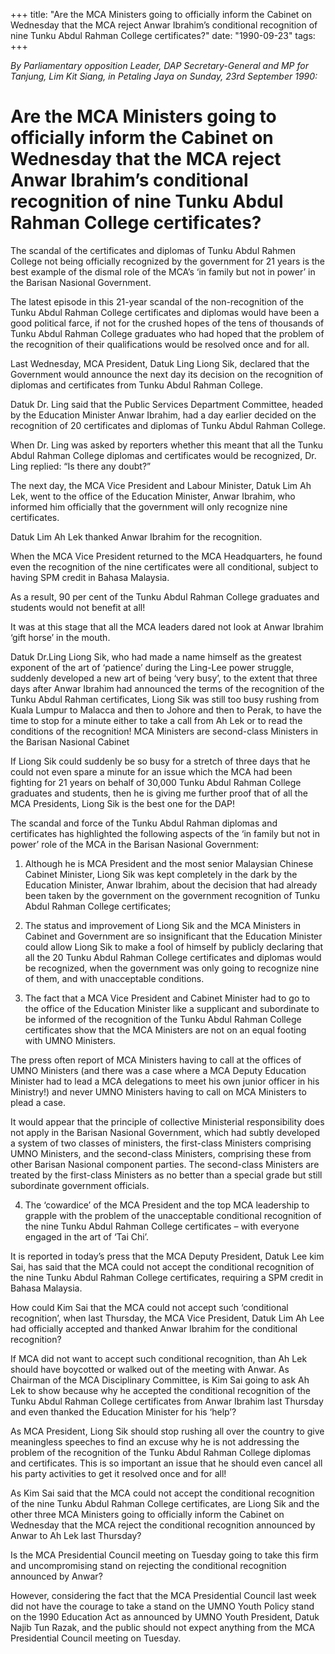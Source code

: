 +++ 
title: "Are the MCA Ministers going to officially inform the Cabinet on Wednesday that the MCA reject Anwar Ibrahim’s conditional recognition of nine Tunku Abdul Rahman College certificates?"
date: "1990-09-23"
tags:
+++

_By Parliamentary opposition Leader, DAP Secretary-General and MP for Tanjung, Lim Kit Siang, in Petaling Jaya on Sunday, 23rd September 1990:_

# Are the MCA Ministers going to officially inform the Cabinet on Wednesday that the MCA reject Anwar Ibrahim’s conditional recognition of nine Tunku Abdul Rahman College certificates?

The scandal of the certificates and diplomas of Tunku Abdul Rahmen College not being officially recognized by the government for 21 years is the best example of the dismal role of the MCA’s ‘in family but not in power’ in the Barisan Nasional Government.</u>

The latest episode in this 21-year scandal of the non-recognition of the Tunku Abdul Rahman College certificates and diplomas would have been a good political farce, if not for the crushed hopes of the tens of thousands of Tunku Abdul Rahman College graduates who had hoped that the problem of the recognition of their qualifications would be resolved once and for all.
 
Last Wednesday, MCA President, Datuk Ling Liong Sik, declared that the Government would announce the next day its decision on the recognition of diplomas and certificates from Tunku Abdul Rahman College.

Datuk Dr. Ling said that the Public Services Department Committee, headed by the Education Minister Anwar Ibrahim, had a day earlier decided on the recognition of 20 certificates and diplomas of Tunku Abdul Rahman College.

When Dr. Ling was asked by reporters whether this meant that all the Tunku Abdul Rahman College diplomas and certificates would be recognized, Dr. Ling replied: “Is there any doubt?”

The next day, the MCA Vice President and Labour Minister, Datuk Lim Ah Lek, went to the office of the Education Minister, Anwar Ibrahim, who informed him officially that the government will only recognize nine certificates.

Datuk Lim Ah Lek thanked Anwar Ibrahim for the recognition.

When the MCA Vice President returned to the MCA Headquarters, he found even the recognition of the nine certificates were all conditional, subject to having SPM credit in Bahasa Malaysia.

As a result, 90 per cent of the Tunku Abdul Rahman College graduates and students would not benefit at all!

It was at this stage that all the MCA leaders dared not look at Anwar Ibrahim ‘gift horse’ in the mouth.

Datuk Dr.Ling Liong Sik, who had made a name himself as the greatest exponent of the art of ‘patience’ during the Ling-Lee power struggle, suddenly developed a new art of being ‘very busy’, to the extent that three days after Anwar Ibrahim had announced the terms of the recognition of the Tunku Abdul Rahman certificates, Liong Sik was still too busy rushing from Kuala Lumpur to Malacca and then to Johore and then to Perak, to have the time to stop for a minute either to take a call from Ah Lek or to read the conditions of the recognition!
MCA Ministers are second-class Ministers in the Barisan Nasional Cabinet

If Liong Sik could suddenly be so busy for a stretch of three days that he could not even spare a minute for an issue which the MCA had been fighting for 21 years on behalf of 30,000 Tunku Abdul Rahman College graduates and students, then he is giving me further proof that of all the MCA Presidents, Liong Sik is the best one for the DAP!

The scandal and force of the Tunku Abdul Rahman diplomas and certificates has highlighted the following aspects of the ‘in family but not in power’ role of the MCA in the Barisan Nasional Government:

1.	Although he is MCA President and the most senior Malaysian Chinese Cabinet Minister, Liong Sik was kept completely in the dark by the Education Minister, Anwar Ibrahim, about the decision that had already been taken by the government on the government recognition of Tunku Abdul Rahman College certificates;

2.	The status and improvement of Liong Sik and the MCA Ministers in Cabinet and Government are so insignificant that the Education Minister could allow Liong Sik to make a fool of himself by publicly declaring that all the 20 Tunku Abdul Rahman College certificates and diplomas would be recognized, when the government was only going to recognize nine of them, and with unacceptable conditions.

3.	The fact that a MCA Vice President and Cabinet Minister had to go to the office of the Education Minister like a supplicant and subordinate to be informed of the recognition of the Tunku Abdul Rahman College certificates show that the MCA Ministers are not on an equal footing with UMNO Ministers.

The press often report of MCA Ministers having to call at the offices of UMNO Ministers (and there was a case where a MCA Deputy Education Minister had to lead a MCA delegations to meet his own junior officer in his Ministry!) and never UMNO Ministers having to call on MCA Ministers to plead a case.

It would appear that the principle of collective Ministerial responsibility does not apply in the Barisan Nasional Government, which had subtly developed a system of two classes of ministers, the first-class Ministers comprising UMNO Ministers, and the second-class Ministers, comprising these from other Barisan Nasional component parties. The second-class Ministers are treated by the first-class Ministers as no better than a special grade but still subordinate government officials.

4.	The ‘cowardice’ of the MCA President and the top MCA leadership to grapple with the problem of the unacceptable conditional recognition of the nine Tunku Abdul Rahman College certificates – with everyone engaged in the art of ‘Tai Chi’.

It is reported in today’s press that the MCA Deputy President, Datuk Lee kim Sai, has said that the MCA could not accept the conditional recognition of the nine Tunku Abdul Rahman College certificates, requiring a SPM credit in Bahasa Malaysia.

How could Kim Sai that the MCA could not accept such ‘conditional recognition’, when last Thursday, the MCA Vice President, Datuk Lim Ah Lee had officially accepted and thanked Anwar Ibrahim for the conditional recognition?


If MCA did not want to accept such conditional recognition, than Ah Lek should have boycotted or walked out of the meeting with Anwar. As Chairman of the MCA Disciplinary Committee, is Kim Sai going to ask Ah Lek to show because why he accepted the conditional recognition of the Tunku Abdul Rahman College certificates from Anwar Ibrahim last Thursday and even thanked the Education Minister for his ‘help’?
 	
As MCA President, Liong Sik should stop rushing all over the country to give meaningless speeches to find an excuse why he is not addressing the problem of the recognition of the Tunku Abdul Rahman College diplomas and certificates. This is so important an issue that he should even cancel all his party activities to get it resolved once and for all!

As Kim Sai said that the MCA could not accept the conditional recognition of the nine Tunku Abdul Rahman College certificates, are Liong Sik and the other three MCA Ministers going to officially inform the Cabinet on Wednesday that the MCA reject the conditional recognition announced by Anwar to Ah Lek last Thursday?

Is the MCA Presidential Council meeting on Tuesday going to take this firm and uncompromising stand on rejecting the conditional recognition announced by Anwar?

However, considering the fact that the MCA Presidential Council last week did not have the courage to take a stand on the UMNO Youth Policy stand on the 1990 Education Act as announced by UMNO Youth President, Datuk Najib Tun Razak, and the public should not expect anything from the MCA Presidential Council meeting on Tuesday.
 
